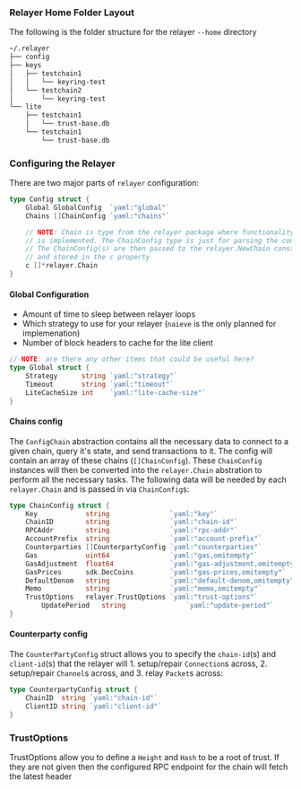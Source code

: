 ### Relayer Home Folder Layout 

The following is the folder structure for the relayer `--home` directory

```bash
~/.relayer
├── config
├── keys
│   ├── testchain1
│   │   └── keyring-test
│   └── testchain2
│       └── keyring-test
└── lite
    ├── testchain1
    │   └── trust-base.db
    └── testchain1
        └── trust-base.db
```

### Configuring the Relayer

There are two major parts of `relayer` configuration:

```go
type Config struct {
	Global GlobalConfig  `yaml:"global"`
	Chains []ChainConfig `yaml:"chains"`

    // NOTE: Chain is type from the relayer package where functionality
    // is implemented. The ChainConfig type is just for parsing the config
    // The ChainConfig(s) are then passed to the relayer.NewChain constructor
    // and stored in the c property
	c []*relayer.Chain
}
```

#### Global Configuration

- Amount of time to sleep between relayer loops
- Which strategy to use for your relayer (`naieve` is the only planned for implemenation)
- Number of block headers to cache for the lite client

```go
// NOTE: are there any other items that could be useful here?
type Global struct {
	Strategy      string `yaml:"strategy"`
	Timeout       string `yaml:"timeout"`
	LiteCacheSize int    `yaml:"lite-cache-size"`
}
```

#### Chains config

The `ConfigChain` abstraction contains all the necessary data to connect to a given chain, query it's state, and send transactions to it. The config will contain an array of these chains (`[]ChainConfig`). These `ChainConfig` instances will then be converted into the `relayer.Chain` abstration to perform all the necessary tasks. The following data will be needed by each `relayer.Chain` and is passed in via `ChainConfig`s:

```go
type ChainConfig struct {
	Key            string               `yaml:"key"`
	ChainID        string               `yaml:"chain-id"`
	RPCAddr        string               `yaml:"rpc-addr"`
	AccountPrefix  string               `yaml:"account-prefix"`
	Counterparties []CounterpartyConfig `yaml:"counterparties"`
	Gas            uint64               `yaml:"gas,omitempty"`
	GasAdjustment  float64              `yaml:"gas-adjustment,omitempty"`
	GasPrices      sdk.DecCoins         `yaml:"gas-prices,omitempty"`
	DefaultDenom   string               `yaml:"default-denom,omitempty"`
	Memo           string               `yaml:"memo,omitempty"`
	TrustOptions   relayer.TrustOptions `yaml:"trust-options"`
        UpdatePeriod   string               `yaml:"update-period"`
}
```

#### Counterparty config

The `CounterPartyConfig` struct allows you to specify the `chain-id`(s) and `client-id`(s) that the relayer will 1. setup/repair `Connection`s across, 2. setup/repair `Channel`s across, and 3. relay `Packet`s across:

```go
type CounterpartyConfig struct {
	ChainID  string `yaml:"chain-id"`
	ClientID string `yaml:"client-id"`
}
```

### TrustOptions

TrustOptions allow you to define a `Height` and `Hash` to be a root of trust. If they are not given then the configured RPC endpoint for the chain will fetch the latest header 
